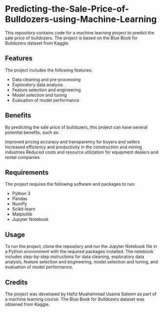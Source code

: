 # Predicting-the-Sale-Price-of-Bulldozers-using-Machine-Learning
This repository contains code for a machine learning project to predict the sale price of bulldozers. The project is based on the Blue Book for Bulldozers dataset from Kaggle.

## Features
The project includes the following features:

* Data cleaning and pre-processing
* Exploratory data analysis
* Feature selection and engineering
* Model selection and tuning
* Evaluation of model performance
## Benefits
By predicting the sale price of bulldozers, this project can have several potential benefits, such as:

Improved pricing accuracy and transparency for buyers and sellers
Increased efficiency and productivity in the construction and mining industries
Reduced costs and resource utilization for equipment dealers and rental companies
## Requirements
The project requires the following software and packages to run:

* Python 3
* Pandas
* NumPy
* Scikit-learn
* Matplotlib
* Jupyter Notebook
## Usage
To run the project, clone the repository and run the Jupyter Notebook file in a Python environment with the required packages installed. The notebook includes step-by-step instructions for data cleaning, exploratory data analysis, feature selection and engineering, model selection and tuning, and evaluation of model performance.

## Credits
The project was developed by Hafiz Muahammad Usama Saleem as part of a machine learning course. The Blue Book for Bulldozers dataset was obtained from Kaggle.
